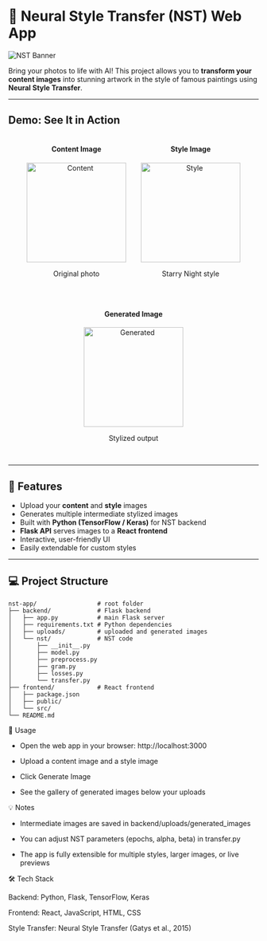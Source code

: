# 🎨 Neural Style Transfer (NST) Web App

![NST Banner](https://user-images.githubusercontent.com/your-image-placeholder/nst-banner.png)

Bring your photos to life with AI! This project allows you to **transform your content images** into stunning artwork in the style of famous paintings using **Neural Style Transfer**.  

---

## **Demo: See It in Action**

<div style="display: flex; justify-content: center; gap: 30px; align-items: flex-start; flex-wrap: wrap;">

  <div style="text-align: center;">
    <h4>Content Image</h4>
    <img src="https://github.com/Iyed0092/StealStyle-webapp/raw/main/assets/demo-images/content.jpg" width="200px" alt="Content" />
    <p>Original photo</p>
  </div>

  <div style="text-align: center;">
    <h4>Style Image</h4>
    <img src="https://github.com/Iyed0092/StealStyle-webapp/raw/main/assets/demo-images/style.jpg" width="200px" alt="Style" />
    <p>Starry Night style</p>
  </div>

  <div style="text-align: center;">
    <h4>Generated Image</h4>
    <img src="https://github.com/Iyed0092/StealStyle-webapp/raw/main/assets/demo-images/generated.png" width="200px" alt="Generated" />
    <p>Stylized output</p>
  </div>

</div>



<br/>

---

## **🚀 Features**

- Upload your **content** and **style** images
- Generates multiple intermediate stylized images
- Built with **Python (TensorFlow / Keras)** for NST backend
- **Flask API** serves images to a **React frontend**
- Interactive, user-friendly UI
- Easily extendable for custom styles

---

## **💻 Project Structure**

```text
nst-app/                 # root folder
├── backend/             # Flask backend
│   ├── app.py           # main Flask server
│   ├── requirements.txt # Python dependencies
│   ├── uploads/         # uploaded and generated images
│   └── nst/             # NST code
│       ├── __init__.py
│       ├── model.py
│       ├── preprocess.py
│       ├── gram.py
│       ├── losses.py
│       └── transfer.py
├── frontend/            # React frontend
│   ├── package.json
│   ├── public/
│   └── src/
└── README.md

```

🎯 Usage

- Open the web app in your browser: http://localhost:3000

- Upload a content image and a style image

- Click Generate Image

- See the gallery of generated images below your uploads

💡 Notes

- Intermediate images are saved in backend/uploads/generated_images

- You can adjust NST parameters (epochs, alpha, beta) in transfer.py

- The app is fully extensible for multiple styles, larger images, or live previews

🛠 Tech Stack

Backend: Python, Flask, TensorFlow, Keras

Frontend: React, JavaScript, HTML, CSS

Style Transfer: Neural Style Transfer (Gatys et al., 2015)